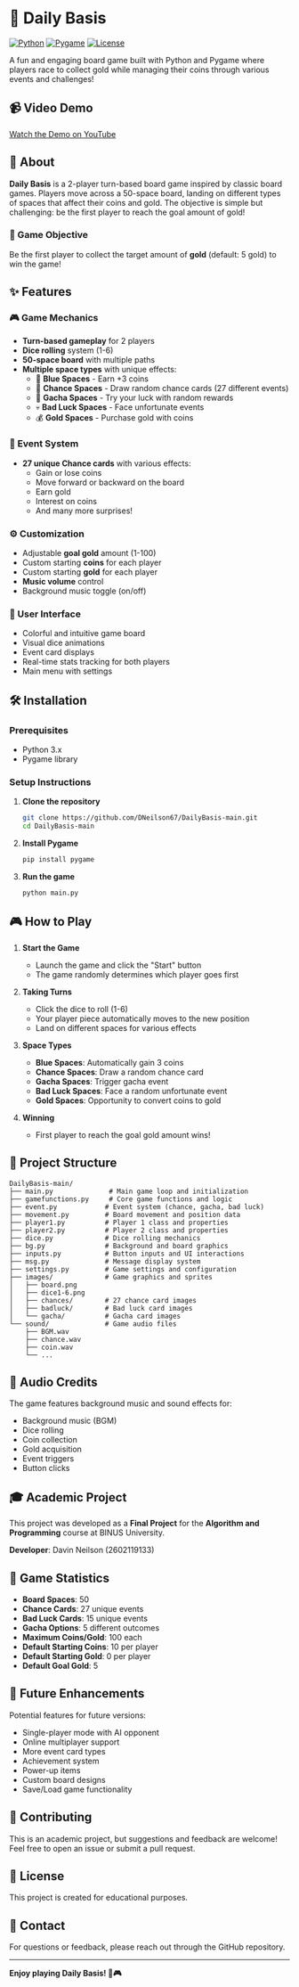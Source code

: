 # 🎲 Daily Basis

[![Python](https://img.shields.io/badge/Python-3.x-blue.svg)](https://www.python.org/)
[![Pygame](https://img.shields.io/badge/Pygame-2.x-green.svg)](https://www.pygame.org/)
[![License](https://img.shields.io/badge/License-MIT-yellow.svg)]()

A fun and engaging board game built with Python and Pygame where players race to collect gold while managing their coins through various events and challenges!

## 📹 Video Demo
[Watch the Demo on YouTube](https://youtu.be/MX1eX4aTDz8)

## 📖 About

**Daily Basis** is a 2-player turn-based board game inspired by classic board games. Players move across a 50-space board, landing on different types of spaces that affect their coins and gold. The objective is simple but challenging: be the first player to reach the goal amount of gold!

### 🎯 Game Objective

Be the first player to collect the target amount of **gold** (default: 5 gold) to win the game!

## ✨ Features

### 🎮 Game Mechanics
- **Turn-based gameplay** for 2 players
- **Dice rolling** system (1-6)
- **50-space board** with multiple paths
- **Multiple space types** with unique effects:
  - 🔵 **Blue Spaces** - Earn +3 coins
  - 🎲 **Chance Spaces** - Draw random chance cards (27 different events)
  - 🎰 **Gacha Spaces** - Try your luck with random rewards
  - 💀 **Bad Luck Spaces** - Face unfortunate events
  - 💰 **Gold Spaces** - Purchase gold with coins

### 🎴 Event System
- **27 unique Chance cards** with various effects:
  - Gain or lose coins
  - Move forward or backward on the board
  - Earn gold
  - Interest on coins
  - And many more surprises!

### ⚙️ Customization
- Adjustable **goal gold** amount (1-100)
- Custom starting **coins** for each player
- Custom starting **gold** for each player
- **Music volume** control
- Background music toggle (on/off)

### 🎨 User Interface
- Colorful and intuitive game board
- Visual dice animations
- Event card displays
- Real-time stats tracking for both players
- Main menu with settings

## 🛠️ Installation

### Prerequisites
- Python 3.x
- Pygame library

### Setup Instructions

1. **Clone the repository**
   ```bash
   git clone https://github.com/DNeilson67/DailyBasis-main.git
   cd DailyBasis-main
   ```

2. **Install Pygame**
   ```bash
   pip install pygame
   ```

3. **Run the game**
   ```bash
   python main.py
   ```

## 🎮 How to Play

1. **Start the Game**
   - Launch the game and click the "Start" button
   - The game randomly determines which player goes first

2. **Taking Turns**
   - Click the dice to roll (1-6)
   - Your player piece automatically moves to the new position
   - Land on different spaces for various effects

3. **Space Types**
   - **Blue Spaces**: Automatically gain 3 coins
   - **Chance Spaces**: Draw a random chance card
   - **Gacha Spaces**: Trigger gacha event
   - **Bad Luck Spaces**: Face a random unfortunate event
   - **Gold Spaces**: Opportunity to convert coins to gold

4. **Winning**
   - First player to reach the goal gold amount wins!

## 📁 Project Structure

```
DailyBasis-main/
├── main.py              # Main game loop and initialization
├── gamefunctions.py     # Core game functions and logic
├── event.py            # Event system (chance, gacha, bad luck)
├── movement.py         # Board movement and position data
├── player1.py          # Player 1 class and properties
├── player2.py          # Player 2 class and properties
├── dice.py             # Dice rolling mechanics
├── bg.py               # Background and board graphics
├── inputs.py           # Button inputs and UI interactions
├── msg.py              # Message display system
├── settings.py         # Game settings and configuration
├── images/             # Game graphics and sprites
│   ├── board.png
│   ├── dice1-6.png
│   ├── chances/        # 27 chance card images
│   ├── badluck/        # Bad luck card images
│   └── gacha/          # Gacha card images
└── sound/              # Game audio files
    ├── BGM.wav
    ├── chance.wav
    ├── coin.wav
    └── ...
```

## 🎵 Audio Credits

The game features background music and sound effects for:
- Background music (BGM)
- Dice rolling
- Coin collection
- Gold acquisition
- Event triggers
- Button clicks

## 🎓 Academic Project

This project was developed as a **Final Project** for the **Algorithm and Programming** course at BINUS University.

**Developer**: Davin Neilson (2602119133)

## 🎯 Game Statistics

- **Board Spaces**: 50
- **Chance Cards**: 27 unique events
- **Bad Luck Cards**: 15 unique events
- **Gacha Options**: 5 different outcomes
- **Maximum Coins/Gold**: 100 each
- **Default Starting Coins**: 10 per player
- **Default Starting Gold**: 0 per player
- **Default Goal Gold**: 5

## 🚀 Future Enhancements

Potential features for future versions:
- Single-player mode with AI opponent
- Online multiplayer support
- More event card types
- Achievement system
- Power-up items
- Custom board designs
- Save/Load game functionality

## 🤝 Contributing

This is an academic project, but suggestions and feedback are welcome! Feel free to open an issue or submit a pull request.

## 📄 License

This project is created for educational purposes.

## 📧 Contact

For questions or feedback, please reach out through the GitHub repository.

---

**Enjoy playing Daily Basis! 🎲🎮**
